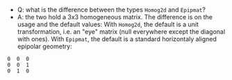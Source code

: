 
###

- Q: what is the difference between the types `Homog2d` and `Epipmat`?
- A: the two hold a 3x3 homogeneous matrix. The difference is on the usage and the default values:
With `Homog2d`, the default is a unit transformation, i.e. an "eye" matrix (null everywhere except the diagonal with ones).
With `Epipmat`, the default is a standard horizontaly aligned epipolar geometry:
```
0  0  0
0  0  1
0  1  0
```


